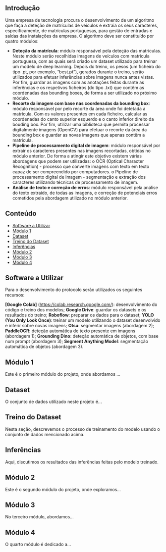 ## Introdução

Uma empresa de tecnologia procura o desenvolvimento de um algoritmo que faça a deteção de matrículas de veículos e extraia os seus caracteres, especificamente, de matrículas portuguesas, para gestão de entradas e saídas das instalações da empresa.
O algoritmo deve ser constituído por quatro módulos:
-	**Deteção da matrícula**: módulo responsável pela deteção das matrículas. Neste módulo serão recolhidas imagens de veículos com matrícula portuguesa, com as quais será criado um dataset utilizado para treinar um modelo de deep learning. Depois do treino, os pesos (um ficheiro do tipo .pt, por exemplo, “best.pt”), gerados durante o treino, serão utilizados para efetuar inferências sobre imagens nunca antes vistas. Por fim, guardar as imagens com as anotações feitas durante as inferências e os respetivos ficheiros (do tipo .txt) que contêm as coordenadas das bounding boxes, de forma a ser utilizado no próximo módulo. 
-	**Recorte da imagem com base nas coordenadas da bounding box**: módulo responsável por pelo recorte da área onde foi detetada a matrícula. Com os valores presentes em cada ficheiro, calcular as coordenadas do canto superior esquerdo e o canto inferior direito da bouding box. Por fim, utilizar uma biblioteca que permita processar digitalmente imagens (OpenCV) para efetuar o recorte da área da bounding box e guardar as novas imagens que apenas contêm a matrícula.
-	 **Pipeline de processamento digital de imagem**: módulo responsável por extrair os caracteres presentes nas imagens recortadas, obtidas no módulo anterior. De forma a atingir este objetivo existem várias abordagens que podem ser utilizadas:
o	OCR (Optical Character Recognition) - processo que converte imagens com texto em texto capaz de ser compreendido por computadores.
o	Pipeline de processamento digital de imagem - segmentação e extração dos caracteres utilizando técnicas de processamento de imagem.
-	**Análise de texto e correção de erros**: módulo responsável pela análise do texto extraído, de todas as imagens, e correção de potenciais erros cometidos pela abordagem utilizado no módulo anterior.



## Conteúdo

- [Software a Utilizar](#software-a-utilizar)
- [Módulo 1](#módulo-1)
- [Dataset](#dataset)
- [Treino do Dataset](#treino-do-dataset)
- [Inferências](#inferências)
- [Módulo 2](#módulo-2)
- [Módulo 3](#módulo-3)
- [Módulo 4](#módulo-4)

## Software a Utilizar

Para o desenvolvimento do protocolo serão utilizados os seguintes recursos:

**[Google Colab]** (https://colab.research.google.com/): desenvolvimento do código e treino dos modelos;
**Google Drive**: guardar os datasets e os resultados do treino;
**Roboflow**: preparar os dados para o dataset;
**YOLO (You Only Look Once)**: treinar um modelo utilizando o dataset desenvolvido e inferir sobre novas imagens;
**Otsu**: segmentar imagens (abordagem 2);
**PaddleOCR**: deteção automática de texto presente em imagens (abordagem 1);
**Grounding Dino**: deteção automática de objetos, com base num prompt (abordagem 3);
**Segment Anything Model**: segmentação automática de objetos (abordagem 3).


## Módulo 1
Este é o primeiro módulo do projeto, onde abordamos ...

## Dataset
O conjunto de dados utilizado neste projeto é...

## Treino do Dataset
Nesta seção, descrevemos o processo de treinamento do modelo usando o conjunto de dados mencionado acima.

## Inferências
Aqui, discutimos os resultados das inferências feitas pelo modelo treinado.

## Módulo 2
Este é o segundo módulo do projeto, onde exploramos...

## Módulo 3
No terceiro módulo, abordamos...

## Módulo 4
O quarto módulo é dedicado a...


